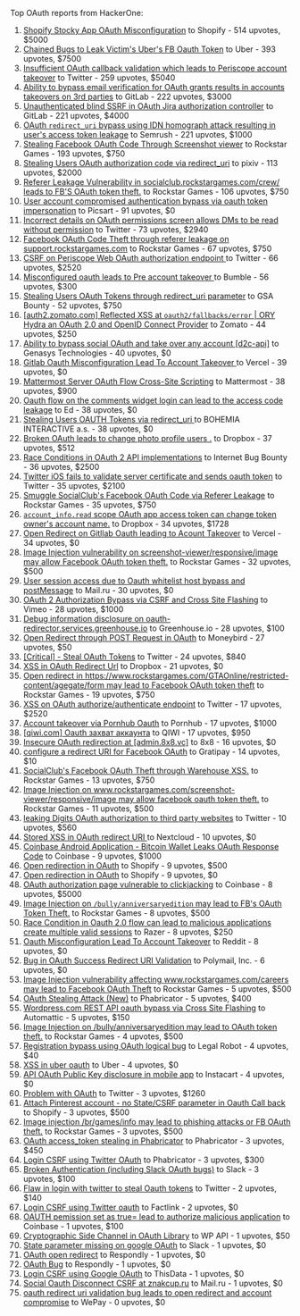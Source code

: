Top OAuth reports from HackerOne:

1. [Shopify Stocky App OAuth Misconfiguration](https://hackerone.com/reports/740989) to Shopify - 514 upvotes, $5000
2. [Chained Bugs to Leak Victim's Uber's FB Oauth Token](https://hackerone.com/reports/202781) to Uber - 393 upvotes, $7500
3. [Insufficient OAuth callback validation which leads to Periscope account takeover](https://hackerone.com/reports/110293) to Twitter - 259 upvotes, $5040
4. [Ability to bypass email verification for OAuth grants results in accounts takeovers on 3rd parties](https://hackerone.com/reports/922456) to GitLab - 222 upvotes, $3000
5. [Unauthenticated blind SSRF in OAuth Jira authorization controller](https://hackerone.com/reports/398799) to GitLab - 221 upvotes, $4000
6. [OAuth `redirect_uri` bypass using IDN homograph attack resulting in user's access token leakage](https://hackerone.com/reports/861940) to Semrush - 221 upvotes, $1000
7. [Stealing Facebook OAuth Code Through Screenshot viewer](https://hackerone.com/reports/488269) to Rockstar Games - 193 upvotes, $750
8. [Stealing Users OAuth authorization code via redirect_uri](https://hackerone.com/reports/1861974) to pixiv - 113 upvotes, $2000
9. [Referer Leakage Vulnerability in  socialclub.rockstargames.com/crew/ leads to FB'S OAuth token theft.](https://hackerone.com/reports/787160) to Rockstar Games - 106 upvotes, $750
10. [User account compromised authentication bypass via oauth token impersonation](https://hackerone.com/reports/739321) to Picsart - 91 upvotes, $0
11. [Incorrect details on OAuth permissions screen allows DMs to be read without permission](https://hackerone.com/reports/434763) to Twitter - 73 upvotes, $2940
12. [Facebook OAuth Code Theft through referer leakage on support.rockstargames.com](https://hackerone.com/reports/482743) to Rockstar Games - 67 upvotes, $750
13. [CSRF on Periscope Web OAuth authorization endpoint ](https://hackerone.com/reports/215381) to Twitter - 66 upvotes, $2520
14. [Misconfigured oauth leads to Pre account takeover ](https://hackerone.com/reports/1074047) to Bumble - 56 upvotes, $300
15. [Stealing Users OAuth Tokens through redirect_uri parameter](https://hackerone.com/reports/665651) to GSA Bounty - 52 upvotes, $750
16. [[auth2.zomato.com] Reflected XSS at `oauth2/fallbacks/error` | ORY Hydra an OAuth 2.0 and OpenID Connect Provider](https://hackerone.com/reports/456333) to Zomato - 44 upvotes, $250
17. [Ability to bypass social OAuth and take over any account [d2c-api]](https://hackerone.com/reports/729960) to Genasys Technologies - 40 upvotes, $0
18. [Gitlab Oauth Misconfiguration Lead To Account Takeover ](https://hackerone.com/reports/541701) to Vercel - 39 upvotes, $0
19. [Mattermost Server OAuth Flow Cross-Site Scripting](https://hackerone.com/reports/1216203) to Mattermost - 38 upvotes, $900
20. [Oauth flow on the comments widget login can lead to the access code leakage](https://hackerone.com/reports/292783) to Ed - 38 upvotes, $0
21. [Stealing Users OAUTH Tokens via redirect_uri ](https://hackerone.com/reports/405100) to BOHEMIA INTERACTIVE a.s. - 38 upvotes, $0
22. [Broken OAuth leads to change photo profile users .](https://hackerone.com/reports/642475) to Dropbox - 37 upvotes, $512
23. [Race Conditions in OAuth 2 API implementations](https://hackerone.com/reports/55140) to Internet Bug Bounty - 36 upvotes, $2500
24. [Twitter iOS fails to validate server certificate and sends oauth token](https://hackerone.com/reports/168538) to Twitter - 35 upvotes, $2100
25. [Smuggle SocialClub's Facebook OAuth Code via Referer Leakage](https://hackerone.com/reports/342709) to Rockstar Games - 35 upvotes, $750
26. [`account_info.read` scope OAuth app access token can change token owner's account name.](https://hackerone.com/reports/1031240) to Dropbox - 34 upvotes, $1728
27. [Open Redirect on Gitllab Oauth leading to Acount Takeover](https://hackerone.com/reports/677617) to Vercel - 34 upvotes, $0
28. [Image Injection vulnerability on screenshot-viewer/responsive/image may allow Facebook OAuth token theft.](https://hackerone.com/reports/655288) to Rockstar Games - 32 upvotes, $500
29. [User session access due to Oauth whitelist host bypass and postMessage](https://hackerone.com/reports/875938) to Mail.ru - 30 upvotes, $0
30. [OAuth 2 Authorization Bypass via CSRF and Cross Site Flashing](https://hackerone.com/reports/136582) to Vimeo - 28 upvotes, $1000
31. [Debug information disclosure on oauth-redirector.services.greenhouse.io](https://hackerone.com/reports/315205) to Greenhouse.io - 28 upvotes, $100
32. [Open Redirect through POST Request in OAuth](https://hackerone.com/reports/1129761) to Moneybird - 27 upvotes, $50
33. [[Critical] - Steal OAuth Tokens](https://hackerone.com/reports/131202) to Twitter - 24 upvotes, $840
34. [XSS in OAuth Redirect Url](https://hackerone.com/reports/163707) to Dropbox - 21 upvotes, $0
35. [Open redirect in https://www.rockstargames.com/GTAOnline/restricted-content/agegate/form may lead to Facebook OAuth token theft](https://hackerone.com/reports/798121) to Rockstar Games - 19 upvotes, $750
36. [XSS on OAuth authorize/authenticate endpoint](https://hackerone.com/reports/87040) to Twitter - 17 upvotes, $2520
37. [Account takeover via Pornhub Oauth](https://hackerone.com/reports/192648) to Pornhub - 17 upvotes, $1000
38. [[qiwi.com] Oauth захват аккаунта](https://hackerone.com/reports/159507) to QIWI - 17 upvotes, $950
39. [Insecure OAuth redirection at [admin.8x8.vc]](https://hackerone.com/reports/770548) to 8x8 - 16 upvotes, $0
40. [configure a redirect URI for Facebook OAuth](https://hackerone.com/reports/140432) to Gratipay - 14 upvotes, $10
41. [SocialClub's Facebook OAuth Theft through Warehouse XSS.](https://hackerone.com/reports/316948) to Rockstar Games - 13 upvotes, $750
42. [Image Injection on www.rockstargames.com/screenshot-viewer/responsive/image may allow facebook oauth token theft.](https://hackerone.com/reports/497655) to Rockstar Games - 11 upvotes, $500
43. [leaking Digits OAuth authorization to third party websites](https://hackerone.com/reports/166942) to Twitter - 10 upvotes, $560
44. [Stored XSS in OAuth redirect URI ](https://hackerone.com/reports/261138) to Nextcloud - 10 upvotes, $0
45. [Coinbase Android Application - Bitcoin Wallet Leaks OAuth Response Code](https://hackerone.com/reports/5314) to Coinbase - 9 upvotes, $1000
46. [Open redirection in OAuth](https://hackerone.com/reports/55525) to Shopify - 9 upvotes, $500
47. [Open redirection in OAuth](https://hackerone.com/reports/405697) to Shopify - 9 upvotes, $0
48. [OAuth authorization page vulnerable to clickjacking](https://hackerone.com/reports/65825) to Coinbase - 8 upvotes, $5000
49. [Image Injection on `/bully/anniversaryedition` may lead to FB's OAuth Token Theft.](https://hackerone.com/reports/659784) to Rockstar Games - 8 upvotes, $500
50. [Race Condition in Oauth 2.0 flow can lead to malicious applications create multiple valid sessions](https://hackerone.com/reports/699112) to Razer - 8 upvotes, $250
51. [Oauth Misconfiguration Lead To Account Takeover](https://hackerone.com/reports/1212374) to Reddit - 8 upvotes, $0
52. [Bug in OAuth Success Redirect URI Validation](https://hackerone.com/reports/753547) to Polymail, Inc. - 6 upvotes, $0
53. [Image Injection vulnerability affecting www.rockstargames.com/careers may lead to Facebook OAuth Theft](https://hackerone.com/reports/491654) to Rockstar Games - 5 upvotes, $500
54. [OAuth Stealing Attack (New)](https://hackerone.com/reports/3930) to Phabricator - 5 upvotes, $400
55. [Wordpress.com REST API oauth bypass via Cross Site Flashing](https://hackerone.com/reports/176308) to Automattic - 5 upvotes, $150
56. [Image Injection on /bully/anniversaryedition may lead to OAuth token theft.](https://hackerone.com/reports/498358) to Rockstar Games - 4 upvotes, $500
57. [Registration bypass using OAuth logical bug](https://hackerone.com/reports/64946) to Legal Robot - 4 upvotes, $40
58. [XSS in uber oauth](https://hackerone.com/reports/131052) to Uber - 4 upvotes, $0
59. [API OAuth Public Key disclosure in mobile app](https://hackerone.com/reports/160120) to Instacart - 4 upvotes, $0
60. [Problem with OAuth](https://hackerone.com/reports/46485) to Twitter - 3 upvotes, $1260
61. [Attach Pinterest account - no State/CSRF parameter in Oauth Call back](https://hackerone.com/reports/111218) to Shopify - 3 upvotes, $500
62. [Image injection /br/games/info may lead to phishing attacks or FB OAuth theft.](https://hackerone.com/reports/510388) to Rockstar Games - 3 upvotes, $500
63. [OAuth access_token stealing in Phabricator](https://hackerone.com/reports/3596) to Phabricator - 3 upvotes, $450
64. [Login CSRF using Twitter OAuth](https://hackerone.com/reports/2228) to Phabricator - 3 upvotes, $300
65. [Broken Authentication (including Slack OAuth bugs)](https://hackerone.com/reports/2559) to Slack - 3 upvotes, $100
66. [Flaw in login with twitter to steal Oauth tokens](https://hackerone.com/reports/44492) to Twitter - 2 upvotes, $140
67. [Login CSRF using Twitter oauth](https://hackerone.com/reports/13555) to Factlink - 2 upvotes, $0
68. [OAUTH pemission set as true= lead to authorize malicious application](https://hackerone.com/reports/87561) to Coinbase - 1 upvotes, $100
69. [Cryptographic Side Channel in OAuth Library](https://hackerone.com/reports/31168) to WP API - 1 upvotes, $50
70. [State parameter missing on google OAuth](https://hackerone.com/reports/2688) to Slack - 1 upvotes, $0
71. [OAuth open redirect](https://hackerone.com/reports/7900) to Respondly - 1 upvotes, $0
72. [OAuth Bug](https://hackerone.com/reports/9460) to Respondly - 1 upvotes, $0
73. [Login CSRF using Google OAuth](https://hackerone.com/reports/118737) to ThisData - 1 upvotes, $0
74. [Social Oauth Disconnect CSRF at znakcup.ru](https://hackerone.com/reports/1074869) to Mail.ru - 1 upvotes, $0
75. [oauth redirect uri validation bug leads to open redirect and account compromise](https://hackerone.com/reports/20661) to WePay - 0 upvotes, $0
